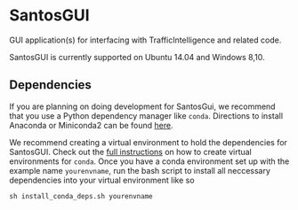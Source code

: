 # SantosGUI
GUI application(s) for interfacing with TrafficIntelligence and related code.

SantosGUI is currently supported on Ubuntu 14.04 and Windows 8,10.

## Dependencies
If you are planning on doing development for SantosGui, we recommend that you use a Python dependency manager like `conda`. Directions to install Anaconda or Miniconda2 can be found [here](https://docs.continuum.io/anaconda/install).

We recommend creating a virtual environment to hold the dependencies for SantosGUI.  Check out the [full instructions](https://uoa-eresearch.github.io/eresearch-cookbook/recipe/2014/11/20/conda/) on how to create virtual environments for `conda`. Once you have a conda environment set up with the example name `yourenvname`, run the bash script to install all neccessary dependencies into your virtual environment like so

```
sh install_conda_deps.sh yourenvname
```
